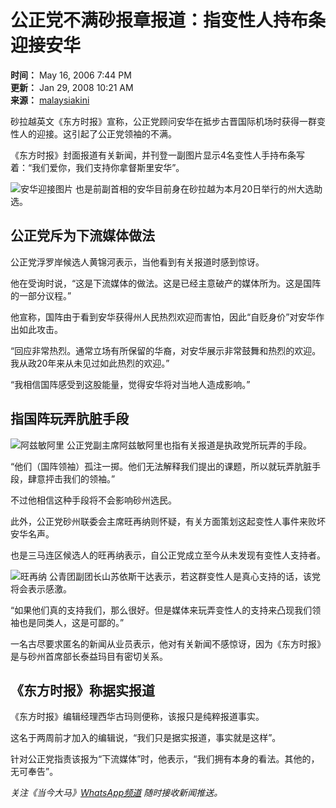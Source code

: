 # 公正党不满砂报章报道：指变性人持布条迎接安华

**时间：** May 16, 2006 7:44 PM  
**更新：** Jan 29, 2008 10:21 AM  
**来源：** [malaysiakini](https://www.malaysiakini.com/news/51119)  

砂拉越英文《东方时报》宣称，公正党顾问安华在抵步古晋国际机场时获得一群变性人的迎接。这引起了公正党领袖的不满。

《东方时报》封面报道有关新闻，并刊登一副图片显示4名变性人手持布条写着：“我们爱你，我们支持你拿督斯里安华”。

![安华迎接图片](https://i.malaysiakini.com/39/f2eb5bdea29fc5b879f1b8c17163b801.jpg) 也是前副首相的安华目前身在砂拉越为本月20日举行的州大选助选。

## 公正党斥为下流媒体做法

公正党浮罗岸候选人黄锦河表示，当他看到有关报道时感到惊讶。

他在受询时说，“这是下流媒体的做法。这是已经主意破产的媒体所为。这是国阵的一部分议程。”

他宣称，国阵由于看到安华获得州人民热烈欢迎而害怕，因此“自贬身价”对安华作出如此攻击。

“回应非常热烈。通常立场有所保留的华裔，对安华展示非常鼓舞和热烈的欢迎。我从政20年来从未见过如此热烈的欢迎。”

“我相信国阵感受到这股能量，觉得安华将对当地人造成影响。”

## 指国阵玩弄肮脏手段

![阿兹敏阿里](https://i.malaysiakini.com/oib/imagebank/mugshot/azmin_ali06.jpg) 公正党副主席阿兹敏阿里也指有关报道是执政党所玩弄的手段。

“他们（国阵领袖）孤注一掷。他们无法解释我们提出的课题，所以就玩弄肮脏手段，肆意抨击我们的领袖。”

不过他相信这种手段将不会影响砂州选民。

此外，公正党砂州联委会主席旺再纳则怀疑，有关方面策划这起变性人事件来败坏安华名声。

也是三马连区候选人的旺再纳表示，自公正党成立至今从未发现有变性人支持者。

![旺再纳](https://i.malaysiakini.com/6/729abad0aaecc61ca74928f97b7b48f8.jpg) 公青团副团长山苏依斯干达表示，若这群变性人是真心支持的话，该党将会表示感激。

“如果他们真的支持我们，那么很好。但是媒体来玩弄变性人的支持来凸现我们领袖也是同类人，这是可鄙的。”

一名古尽要求匿名的新闻从业员表示，他对有关新闻不感惊讶，因为《东方时报》是与砂州首席部长泰益玛目有密切关系。

## 《东方时报》称据实报道

《东方时报》编辑经理西华古玛则便称，该报只是纯粹报道事实。

这名于两周前才加入的编辑说，“我们只是据实报道，事实就是这样”。

针对公正党指责该报为“下流媒体”时，他表示，“我们拥有本身的看法。其他的，无可奉告”。 

_关注《当今大马》[WhatsApp频道](https://mk.my/whatsapp) 随时接收新闻推送。_